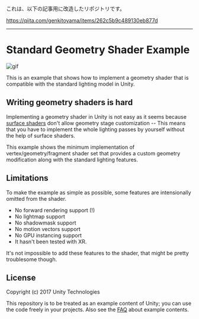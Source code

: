 これは、以下の記事用に改造したリポジトリです。

https://qiita.com/genkitoyama/items/262c5b9c489130eb877d

---


Standard Geometry Shader Example
================================

![gif](https://i.imgur.com/hGtXkA7.gif)

This is an example that shows how to implement a geometry shader that is
compatible with the standard lighting model in Unity.

Writing geometry shaders is hard
--------------------------------

Implementing a geometry shader in Unity is not easy as it seems because
[surface shaders] don't allow geometry stage customization -- This means that
you have to implement the whole lighting passes by yourself without the help of
surface shaders.

This example shows the minimum implementation of vertex/geometry/fragment
shader set that provides a custom geometry modification along with the standard
lighting features.

[surface shaders]: https://docs.unity3d.com/Manual/SL-SurfaceShaders.html

Limitations
-----------

To make the example as simple as possible, some features are intensionally
omitted from the shader.

- No forward rendering support (!)
- No lightmap support
- No shadowmask support
- No motion vectors support
- No GPU instancing support
- It hasn't been tested with XR.

It's not impossible to add these features to the shader, that might be pretty
troublesome though.

License
-------

Copyright (c) 2017 Unity Technologies

This repository is to be treated as an example content of Unity; you can use
the code freely in your projects. Also see the [FAQ] about example contents.

[FAQ]: https://unity3d.com/unity/faq#faq-37863
